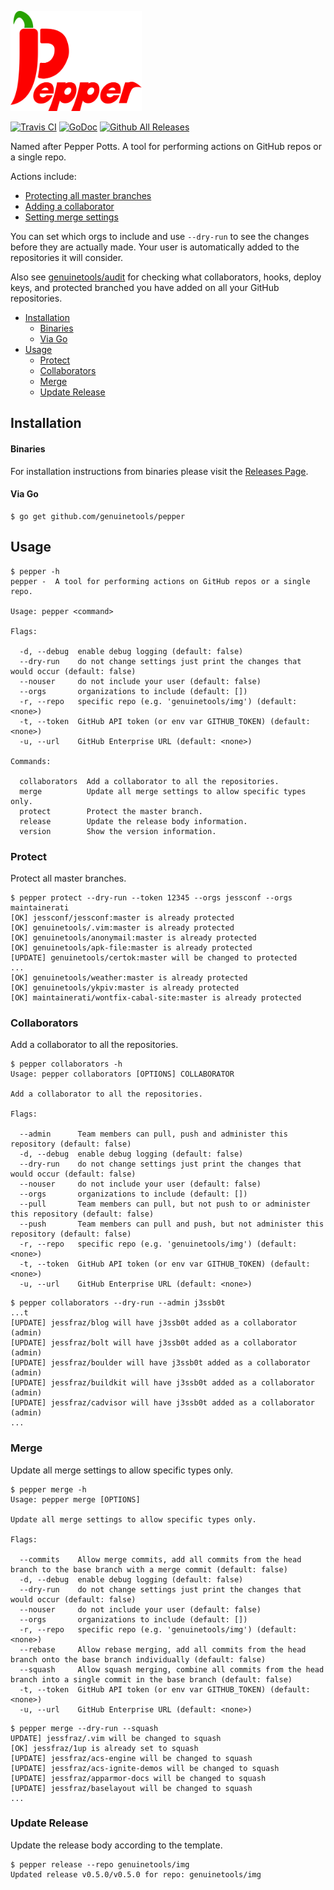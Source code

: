 <p align="left"><img src="logo/horizontal.png" alt="pepper" height="160px"></p>

[![Travis CI](https://img.shields.io/travis/genuinetools/pepper.svg?style=for-the-badge)](https://travis-ci.org/genuinetools/pepper)
[![GoDoc](https://img.shields.io/badge/godoc-reference-5272B4.svg?style=for-the-badge)](https://godoc.org/github.com/genuinetools/pepper)
[![Github All Releases](https://img.shields.io/github/downloads/genuinetools/pepper/total.svg?style=for-the-badge)](https://github.com/genuinetools/pepper/releases)

Named after Pepper Potts.  A tool for performing actions on GitHub repos or a single repo. 

Actions include:

- [Protecting all master branches](#protect)
- [Adding a collaborator](#collaborators)
- [Setting merge settings](#merge)

You can set which orgs to include and use `--dry-run` to see the
changes before they are actually made. Your user is automatically added to the
repositories it will consider.

Also see [genuinetools/audit](https://github.com/genuinetools/audit) for checking what
collaborators, hooks, deploy keys, and protected branched you have added on
all your GitHub repositories.

 * [Installation](README.md#installation)
      * [Binaries](README.md#binaries)
      * [Via Go](README.md#via-go)
 * [Usage](README.md#usage)
   * [Protect](README.md#protect)
   * [Collaborators](README.md#collaborators)
   * [Merge](README.md#merge)
   * [Update Release](README.md#update-release)

## Installation

#### Binaries

For installation instructions from binaries please visit the [Releases Page](https://github.com/genuinetools/pepper/releases).

#### Via Go

```console
$ go get github.com/genuinetools/pepper
```

## Usage

```console
$ pepper -h
pepper -  A tool for performing actions on GitHub repos or a single repo.

Usage: pepper <command>

Flags:

  -d, --debug  enable debug logging (default: false)
  --dry-run    do not change settings just print the changes that would occur (default: false)
  --nouser     do not include your user (default: false)
  --orgs       organizations to include (default: [])
  -r, --repo   specific repo (e.g. 'genuinetools/img') (default: <none>)
  -t, --token  GitHub API token (or env var GITHUB_TOKEN) (default: <none>)
  -u, --url    GitHub Enterprise URL (default: <none>)

Commands:

  collaborators  Add a collaborator to all the repositories.
  merge          Update all merge settings to allow specific types only.
  protect        Protect the master branch.
  release        Update the release body information.
  version        Show the version information.
```

### Protect

Protect all master branches.

```console
$ pepper protect --dry-run --token 12345 --orgs jessconf --orgs maintainerati
[OK] jessconf/jessconf:master is already protected
[OK] genuinetools/.vim:master is already protected
[OK] genuinetools/anonymail:master is already protected
[OK] genuinetools/apk-file:master is already protected
[UPDATE] genuinetools/certok:master will be changed to protected
...
[OK] genuinetools/weather:master is already protected
[OK] genuinetools/ykpiv:master is already protected
[OK] maintainerati/wontfix-cabal-site:master is already protected
```

### Collaborators

Add a collaborator to all the repositories.

```console
$ pepper collaborators -h
Usage: pepper collaborators [OPTIONS] COLLABORATOR

Add a collaborator to all the repositories.

Flags:

  --admin      Team members can pull, push and administer this repository (default: false)
  -d, --debug  enable debug logging (default: false)
  --dry-run    do not change settings just print the changes that would occur (default: false)
  --nouser     do not include your user (default: false)
  --orgs       organizations to include (default: [])
  --pull       Team members can pull, but not push to or administer this repository (default: false)
  --push       Team members can pull and push, but not administer this repository (default: false)
  -r, --repo   specific repo (e.g. 'genuinetools/img') (default: <none>)
  -t, --token  GitHub API token (or env var GITHUB_TOKEN) (default: <none>)
  -u, --url    GitHub Enterprise URL (default: <none>)
```

```console
$ pepper collaborators --dry-run --admin j3ssb0t
...t 
[UPDATE] jessfraz/blog will have j3ssb0t added as a collaborator (admin)
[UPDATE] jessfraz/bolt will have j3ssb0t added as a collaborator (admin)
[UPDATE] jessfraz/boulder will have j3ssb0t added as a collaborator (admin)
[UPDATE] jessfraz/buildkit will have j3ssb0t added as a collaborator (admin)
[UPDATE] jessfraz/cadvisor will have j3ssb0t added as a collaborator (admin)
...
```

### Merge

Update all merge settings to allow specific types only.

```console
$ pepper merge -h
Usage: pepper merge [OPTIONS]

Update all merge settings to allow specific types only.

Flags:

  --commits    Allow merge commits, add all commits from the head branch to the base branch with a merge commit (default: false)
  -d, --debug  enable debug logging (default: false)
  --dry-run    do not change settings just print the changes that would occur (default: false)
  --nouser     do not include your user (default: false)
  --orgs       organizations to include (default: [])
  -r, --repo   specific repo (e.g. 'genuinetools/img') (default: <none>)
  --rebase     Allow rebase merging, add all commits from the head branch onto the base branch individually (default: false)
  --squash     Allow squash merging, combine all commits from the head branch into a single commit in the base branch (default: false)
  -t, --token  GitHub API token (or env var GITHUB_TOKEN) (default: <none>)
  -u, --url    GitHub Enterprise URL (default: <none>)
```

```console
$ pepper merge --dry-run --squash
UPDATE] jessfraz/.vim will be changed to squash
[OK] jessfraz/1up is already set to squash
[UPDATE] jessfraz/acs-engine will be changed to squash
[UPDATE] jessfraz/acs-ignite-demos will be changed to squash
[UPDATE] jessfraz/apparmor-docs will be changed to squash
[UPDATE] jessfraz/baselayout will be changed to squash
...
```

### Update Release

Update the release body according to the template.

```console
$ pepper release --repo genuinetools/img
Updated release v0.5.0/v0.5.0 for repo: genuinetools/img
```
